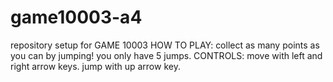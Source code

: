 # game10003-a4
repository setup for GAME 10003
HOW TO PLAY: collect as many points as you can by jumping! you only have 5 jumps.
CONTROLS: move with left and right arrow keys. jump with up arrow key.
